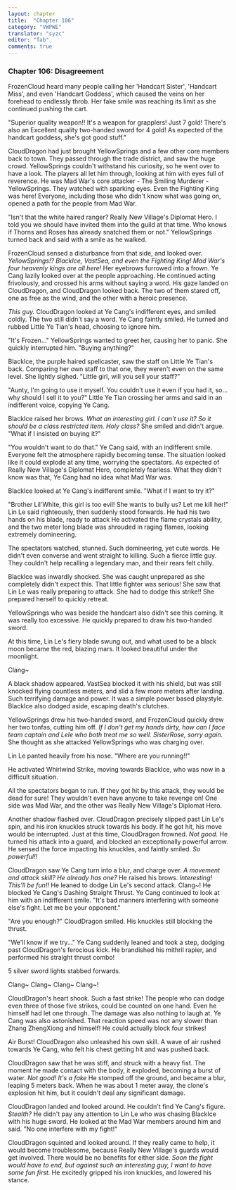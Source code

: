 ```yaml
---
layout: chapter
title:  "Chapter 106"
category: "VWPWE"
translator: "syzc"
editor: "Tab"
comments: true
---
```


### Chapter 106: Disagreement
 
FrozenCloud heard many people calling her 'Handcart Sister', 'Handcart Miss', and even 'Handcart Goddess', which caused the veins on her forehead to endlessly throb. Her fake smile was reaching its limit as she continued pushing the cart.
 
"Superior quality weapon!! It's a weapon for grapplers! Just 7 gold! There's also an Excellent quality two-handed sword for 4 gold! As expected of the handcart goddess, she's got good stuff."
 
CloudDragon had just brought YellowSprings and a few other core members back to town. They passed through the trade district, and saw the huge crowd. YellowSprings couldn't withstand his curiosity, so he went over to have a look. The players all let him through, looking at him with eyes full of reverence. He was Mad War's core attacker - The Smiling Murderer - YellowSprings. They watched with sparking eyes. Even the Fighting King was here! Everyone, including those who didn't know what was going on, opened a path for the people from Mad War.
 
"Isn't that the white haired ranger? Really New Village's Diplomat Hero. I told you we should have invited them into the guild at that time. Who knows if Thorns and Roses has already snatched them or not." YellowSprings turned back and said with a smile as he walked.
 
FrozenCloud sensed a disturbance from that side, and looked over. *YellowSprings!? BlackIce, VastSea, and even the Fighting King! Mad War's four heavenly kings are all here!* Her eyebrows furrowed into a frown. Ye Cang lazily looked over at the people approaching. He continued acting frivolously, and crossed his arms without saying a word. His gaze landed on CloudDragon, and CloudDragon looked back. The two of them stared off, one as free as the wind, and the other with a heroic presence. 
 
*This guy.* CloudDragon looked at Ye Cang's indifferent eyes, and smiled coldly. The two still didn't say a word. Ye Cang faintly smiled. He turned and rubbed Little Ye Tian's head, choosing to ignore him.
 
"It's Frozen..." YellowSprings wanted to greet her, causing her to panic. She quickly interrupted him. "Buying anything?"
 
BlackIce, the purple haired spellcaster, saw the staff on Little Ye Tian's back. Comparing her own staff to that one, they weren't even on the same level. She lightly sighed. "Little girl, will you sell your staff?"
 
"Aunty, I'm going to use it myself. You couldn't use it even if you had it, so... why should I sell it to you?" Little Ye Tian crossing her arms and said in an indifferent voice, copying Ye Cang.
 
BlackIce raised her brows. *What an interesting girl. I can't use it? So it should be a class restricted item. Holy class?* She smiled and didn't argue. "What if I insisted on buying it?"
 
"You wouldn't want to do that." Ye Cang said, with an indifferent smile. Everyone felt the atmosphere rapidly becoming tense. The situation looked like it could explode at any time, worrying the spectators. As expected of Really New Village's Diplomat Hero, completely fearless. What they didn't know was that, Ye Cang had no idea what Mad War was.
 
BlackIce looked at Ye Cang's indifferent smile. "What if I want to try it?"
 
"Brother Lil'White, this girl is too evil! She wants to bully us? Let me kill her!" Lin Le said righteously, then suddenly stood forwards. He had his two hands on his blade, ready to attack He activated the flame crystals ability, and the two meter long blade was shrouded in raging flames, looking extremely domineering.
 
The spectators watched, stunned. Such domineering, yet cute words. He didn't even converse and went straight to killing. Such a fierce little guy. They couldn't help recalling a legendary man, and their rears felt chilly.
 
BlackIce was inwardly shocked. She was caught unprepared as she completely didn't expect this. That little fighter was serious! She saw that Lin Le was really preparing to attack. She had to dodge this strike!! She prepared herself to quickly retreat.
 
YellowSprings who was beside the handcart also didn't see this coming. It was really too excessive. He quickly prepared to draw his two-handed sword.
 
At this time, Lin Le's fiery blade swung out, and what used to be a black moon became the red, blazing mars. It looked beautiful under the moonlight.
 
Clang~
 
A black shadow appeared. VastSea blocked it with his shield, but was still knocked flying countless meters, and slid a few more meters after landing. Such terrifying damage and power. It was a simple power based playstyle. BlackIce also dodged aside, escaping death's clutches. 
 
YellowSprings drew his two-handed sword, and FrozenCloud quickly drew her two tonfas, cutting him off. *If I don't get my hands dirty, how can I face team captain and Lele who both treat me so well. SisterRose, sorry again.* She thought as she attacked YellowSprings who was charging over.
 
Lin Le panted heavily from his nose. "Where are you running!!"
 
He activated Whirlwind Strike, moving towards BlackIce, who was now in a difficult situation. 
 
All the spectators began to run. If they got hit by this attack, they would be dead for sure! They wouldn't even have anyone to take revenge on! One side was Mad War, and the other was Really New Village's Diplomat Hero.
 
Another shadow flashed over. CloudDragon precisely slipped past Lin Le's spin, and his iron knuckles struck towards his body. If he got hit, his move would be interrupted. Just at this time, CloudDragon frowned. *Not good.* He turned his attack into a guard, and blocked an exceptionally powerful arrow. He sensed the force impacting his knuckles, and faintly smiled. *So powerful!!*
 
CloudDragon saw Ye Cang turn into a blur, and charge over. *A movement and attack skill? He already has one?* He raised his brows. *Interesting! This'll be fun!!* He leaned to dodge Lin Le's second attack. Clang~! He blocked Ye Cang's Dashing Straight Thrust. Ye Cang continued to look at him with an indifferent smile. "It's bad manners interfering with someone else's fight. Let me be your opponent." 
 
"Are you enough?" CloudDragon smiled. His knuckles still blocking the thrust.
 
"We'll know if we try..." Ye Cang suddenly leaned and took a step, dodging past CloudDragon's ferocious kick. He brandished his mithril rapier, and performed his straight thrust combo! 
 
5 silver sword lights stabbed forwards.
 
Clang~ Clang~ Clang~ Clang~!
 
CloudDragon's heart shook. Such a fast strike! The people who can dodge even three of those five strikes, could be counted on one hand. Even he himself had let one through. The damage was also nothing to laugh at. Ye Cang was also astonished. That reaction speed was not any slower than Zhang ZhengXiong and himself! He could actually block four strikes!
 
Air Burst! CloudDragon also unleashed his own skill. A wave of air rushed towards Ye Cang, who felt his chest getting hit and was pushed back.
 
CloudDragon saw that he was stiff, and struck with a heavy fist. The moment he made contact with the body, it exploded, becoming a burst of water. *Not good! It's a fake* He stomped off the ground, and became a blur, leaping 5 meters back. When he was about 1 meter away, the clone's explosion hit him, but it couldn't deal any significant damage.
 
CloudDragon landed and looked around. He couldn't find Ye Cang's figure. *Stealth?* He didn't pay any attention to Lin Le who was chasing BlackIce with his huge sword. He looked at the Mad War members around him and said. "No one interfere with my fight!"

CloudDragon squinted and looked around. If they really came to help, it would become troublesome, because Really New Village's guards would get involved. There would be no benefits for either side. *Soon the fight would have to end, but against such an interesting guy, I want to have some fun first.* He excitedly gripped his iron knuckles, and lowered his stance.
